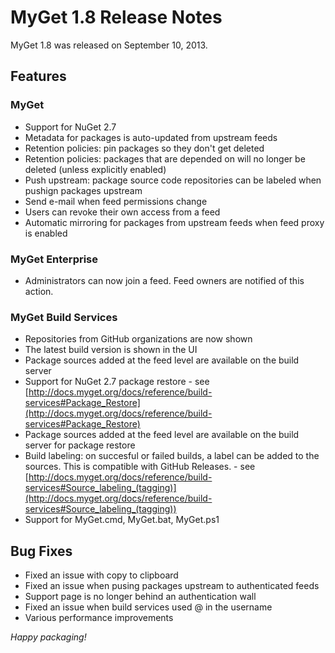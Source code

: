 # MyGet 1.8 Release Notes

MyGet 1.8 was released on September 10, 2013.

## Features

### MyGet
* Support for NuGet 2.7
* Metadata for packages is auto-updated from upstream feeds
* Retention policies: pin packages so they don't get deleted
* Retention policies: packages that are depended on will no longer be deleted (unless explicitly enabled)
* Push upstream: package source code repositories can be labeled when pushign packages upstream
* Send e-mail when feed permissions change
* Users can revoke their own access from a feed
* Automatic mirroring for packages from upstream feeds when feed proxy is enabled

### MyGet Enterprise
* Administrators can now join a feed. Feed owners are notified of this action.

### MyGet Build Services
* Repositories from GitHub organizations are now shown
* The latest build version is shown in the UI
* Package sources added at the feed level are available on the build server
* Support for NuGet 2.7 package restore - see [http://docs.myget.org/docs/reference/build-services#Package_Restore](http://docs.myget.org/docs/reference/build-services#Package_Restore)
* Package sources added at the feed level are available on the build server for package restore
* Build labeling: on succesful or failed builds, a label can be added to the sources. This is compatible with GitHub Releases. - see [http://docs.myget.org/docs/reference/build-services#Source_labeling_(tagging)](http://docs.myget.org/docs/reference/build-services#Source_labeling_(tagging))
* Support for MyGet.cmd, MyGet.bat, MyGet.ps1

## Bug Fixes
* Fixed an issue with copy to clipboard
* Fixed an issue when pusing packages upstream to authenticated feeds
* Support page is no longer behind an authentication wall
* Fixed an issue when build services used @ in the username
* Various performance improvements

_Happy packaging!_